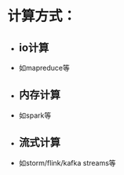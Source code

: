 # 计算方式：

* ## io计算
* 如mapreduce等

* ## 内存计算
* 如spark等

* ## 流式计算
* 如storm/flink/kafka streams等

# 




